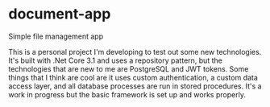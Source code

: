 # document-app
Simple file management app

This is a personal project I'm developing to test out some new technologies. It's built with .Net Core 3.1 and uses a repository pattern, but the technologies that are new to me are PostgreSQL and JWT tokens. Some things that I think are cool are it uses custom authentication, a custom data access layer, and all database processes are run in stored procedures. It's a work in progress but the basic framework is set up and works properly.
